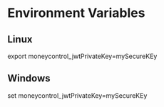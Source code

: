 # Environment Variables
## Linux
export moneycontrol_jwtPrivateKey=mySecureKEy

## Windows
set moneycontrol_jwtPrivateKey=mySecureKEy